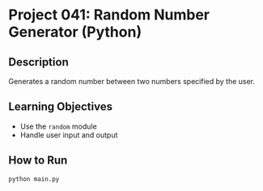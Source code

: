 # Project 041: Random Number Generator (Python)

## Description
Generates a random number between two numbers specified by the user.

## Learning Objectives
- Use the `random` module
- Handle user input and output

## How to Run
```
python main.py
```
